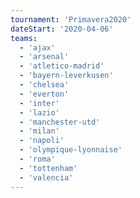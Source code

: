 ```yaml
---
tournament: 'Primavera2020'
dateStart: '2020-04-06'
teams:
  - 'ajax'
  - 'arsenal'
  - 'atletico-madrid'
  - 'bayern-leverkusen'
  - 'chelsea'
  - 'everton'
  - 'inter'
  - 'lazio'
  - 'manchester-utd'
  - 'milan'
  - 'napoli'
  - 'olympique-lyonnaise'
  - 'roma'
  - 'tottenham'
  - 'valencia'
---
```

